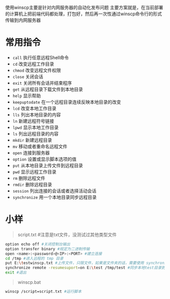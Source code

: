 使用winscp主要是针对内网服务器的自动化发布问题
主要方案就是，在当前部署的计算机上把前端代码都处理，打包好，然后再一次性通过winscp命令行的形式传输到内网服务器

# 常用指令
- `call`     执行任意远程Shell命令
- `cd`       改变远程工作目录
- `chmod`    改变远程文件权限
- `close`    关闭会话
- `exit`     关闭所有会话并结束程序
- `get`      从远程目录下载文件到本地目录
- `help`     显示帮助
- `keepuptodate` 在一个远程目录连续反映本地目录的改变
- `lcd`      改变本地工作目录
- `lls`      列出本地目录的内容
- `ln`       新建远程符号链接
- `lpwd`     显示本地工作目录
- `ls`       列出远程目录的内容
- `mkdir`    新建远程目录
- `mv`       移动或者重命名远程文件
- `open`     连接到服务器
- `option`   设置或显示脚本选项的值
- `put`      从本地目录上传文件到远程目录
- `pwd`      显示远程工作目录
- `rm`       删除远程文件
- `rmdir`    删除远程目录
- `session`  列出连接的会话或者选择活动会话
- `synchronize` 用一个本地目录同步远程目录

# 小样
> script.txt #注意是txt文件，没测试过其他类型文件
``` bash
option echo off #关闭控制台输出
option transfer binary #规定为二进制传输
open <name>:<password>@<IP>:<PORT> #建立连接
cd /tmp #进入远程的 tmp 目录
put E:\testwinscp.txt #上传文件，只限文件，如果是文件夹的话，需要使用 synchronize 指令
synchronize remote -resumesuport=on E:\test /tmp/test #同步本地test目录到远程test目录，resumesuport是端点续传，目录比较大的时候，必须设置为on
exit #退出
```
> winscp.bat
``` bash
winscp /script=script.txt #运行脚本
```
